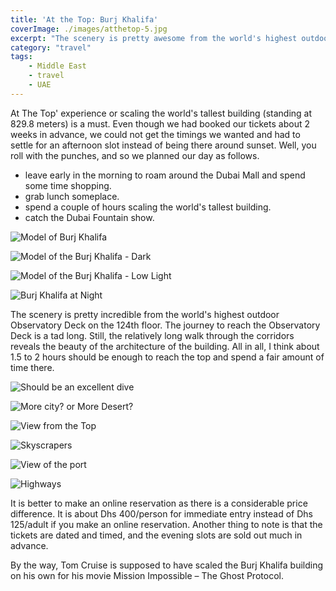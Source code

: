 ```yaml
---
title: 'At the Top: Burj Khalifa'
coverImage: ./images/atthetop-5.jpg
excerpt: "The scenery is pretty awesome from the world's highest outdoor Observatory Deck at the 124th floor"
category: "travel"
tags:
    - Middle East
    - travel
    - UAE
---
```


At The Top' experience or scaling the world's tallest building (standing at 829.8 meters) is a must. Even though we had booked our tickets about 2 weeks in advance, we could not get the timings we wanted and had to settle for an afternoon slot instead of being there around sunset. Well, you roll with the punches, and so we planned our day as follows.

-   leave early in the morning to roam around the Dubai Mall and spend some time shopping.
-   grab lunch someplace.
-   spend a couple of hours scaling the world's tallest building.
-   catch the Dubai Fountain show.

![Model of Burj Khalifa](./images/atthetop-1.jpg)

![Model of the Burj Khalifa - Dark](./images/atthetop-2.jpg)

![Model of the Burj Khalifa - Low Light](./images/atthetop-3.jpg)

![Burj Khalifa at Night](./images/atthetop-10.jpg)

The scenery is pretty incredible from the world's highest outdoor Observatory Deck on the 124th floor. The journey to reach the Observatory Deck is a tad long. Still, the relatively long walk through the corridors reveals the beauty of the architecture of the building. All in all, I think about 1.5 to 2 hours should be enough to reach the top and spend a fair amount of time there.

![Should be an excellent dive](./images/atthetop-4.jpg)

![More city? or More Desert?](./images/atthetop-5.jpg)

![View from the Top](./images/atthetop-6.jpg)

![Skyscrapers](./images/atthetop-7.jpg)

![View of the port](./images/atthetop-8.jpg)

![Highways](./images/atthetop-9.jpg)

It is better to make an online reservation as there is a considerable price difference. It is about Dhs 400/person for immediate entry instead of Dhs 125/adult if you make an online reservation. Another thing to note is that the tickets are dated and timed, and the evening slots are sold out much in advance.

By the way, Tom Cruise is supposed to have scaled the Burj Khalifa building on his own for his movie Mission Impossible – The Ghost Protocol.

